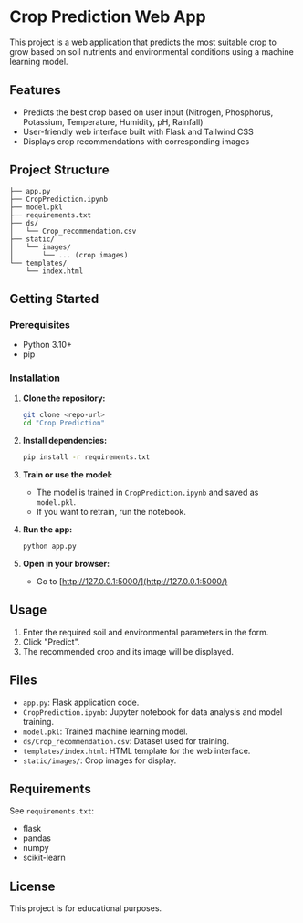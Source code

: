 # Crop Prediction Web App

This project is a web application that predicts the most suitable crop to grow based on soil nutrients and environmental conditions using a machine learning model.

## Features

- Predicts the best crop based on user input (Nitrogen, Phosphorus, Potassium, Temperature, Humidity, pH, Rainfall)
- User-friendly web interface built with Flask and Tailwind CSS
- Displays crop recommendations with corresponding images

## Project Structure

```
├── app.py 
├── CropPrediction.ipynb 
├── model.pkl 
├── requirements.txt 
├── ds/ 
│   └── Crop_recommendation.csv 
├── static/ 
│   └── images/ 
│       └── ... (crop images) 
└── templates/ 
    └── index.html
```

## Getting Started

### Prerequisites

- Python 3.10+
- pip

### Installation

1. **Clone the repository:**
   ```sh
   git clone <repo-url>
   cd "Crop Prediction"
   ```

2. **Install dependencies:**
   ```sh
   pip install -r requirements.txt
   ```

3. **Train or use the model:**
   - The model is trained in `CropPrediction.ipynb` and saved as `model.pkl`.
   - If you want to retrain, run the notebook.

4. **Run the app:**
   ```sh
   python app.py
   ```

5. **Open in your browser:**
   - Go to [http://127.0.0.1:5000/](http://127.0.0.1:5000/)

## Usage

1. Enter the required soil and environmental parameters in the form.
2. Click "Predict".
3. The recommended crop and its image will be displayed.

## Files

- `app.py`: Flask application code.
- `CropPrediction.ipynb`: Jupyter notebook for data analysis and model training.
- `model.pkl`: Trained machine learning model.
- `ds/Crop_recommendation.csv`: Dataset used for training.
- `templates/index.html`: HTML template for the web interface.
- `static/images/`: Crop images for display.

## Requirements

See `requirements.txt`:

- flask
- pandas
- numpy
- scikit-learn

## License

This project is for educational purposes.